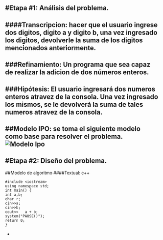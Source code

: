 #Etapa #1: Análisis del problema.
-
####Transcripcion: hacer que el usuario ingrese dos digitos, digito a y digito b, una vez ingresado los digitos, devolverle la suma de los digitos mencionados anteriormente.
-
###Refinamiento: Un programa que sea capaz de realizar la adicion de dos números enteros.
-
###Hipótesis: El usuario ingresará dos numeros enteros atravez de la consola. Una vez ingresado los mismos, se le devolverá la suma de tales numeros atravez de la consola. 
-
##Modelo IPO: se toma el siguiente modelo como base para resolver el problema.
![Modelo Ipo](C:\Users\Usuario\Desktop\adicion2\Ipo.jpg)
-
#Etapa #2: Diseño del problema.
-
##Modelo de algoritmo
####Textual: c++
~~~
#include <iostream>
using namespace std;
int main() {
int a,b;
char r;
cin>>a;
cin>>b;
cout<<   a + b;
system("PAUSE()");
return 0;
}
~~~
-



